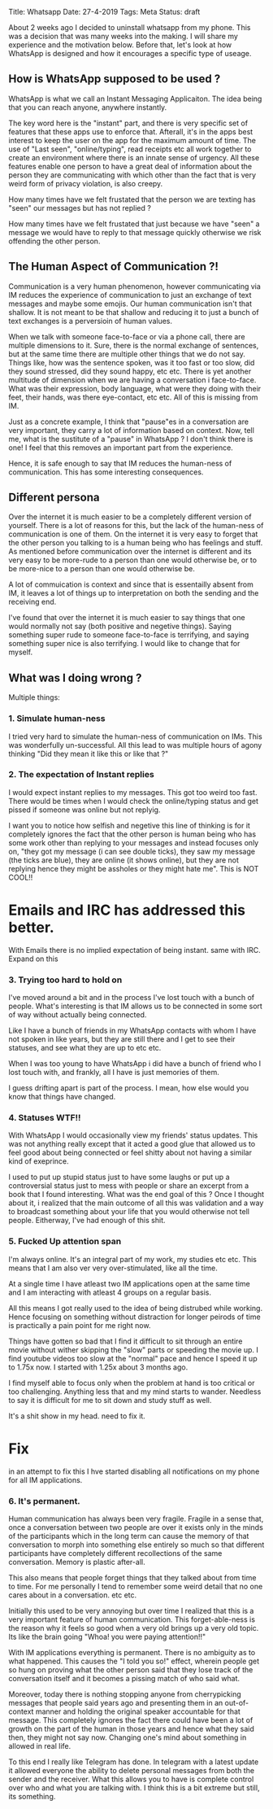Title: Whatsapp
Date: 27-4-2019
Tags: Meta
Status: draft

About 2 weeks ago I decided to uninstall whatsapp from my phone. This
was a decision that was many weeks into the making. I will share my
experience and the motivation below.
Before that, let's look at how WhatsApp is designed and how it
encourages a specific type of useage.

## How is WhatsApp supposed to be used ? ##

WhatsApp is what we call an Instant Messaging Applicaiton. The idea
being that you can reach anyone, anywhere instantly. 

The key word here is the "instant" part, and there is very specific
set of features that these apps use to enforce that. Afterall, it's in
the apps best interest to keep the user on the app for the maximum
amount of time. The use of "Last seen", "online/typing", read receipts
etc all work together to create an environment where there is an
innate sense of urgency. All these features enable one person to have
a great deal of information about the person they are communicating
with which other than the fact that is very weird form of privacy
violation, is also creepy.

How many times have we felt frustated that the person we are texting
has "seen" our messages but has not replied ?

How many times have we felt frustated that just because we have "seen"
a message we would have to reply to that message quickly otherwise we
risk offending the other person.


## The Human Aspect of Communication ?! ##
Communication is a very human phenomenon, however communicating via IM
reduces the experience of communication to just an exchange of text
messages and maybe some emojis. Our human communication isn't that
shallow. It is not meant to be that shallow and reducing it to just a
bunch of text exchanges is a perversioin of human values.


When we talk with someone face-to-face or via a phone call, there are
multiple dimensions to it. Sure, there is the normal exchange of
sentences, but at the same time there are multiple other things that
we do not say. Things like, how was the sentence spoken, was it too
fast or too slow, did they sound stressed, did they sound happy, etc
etc. There is yet another multitude of dimension when we are having a
conversation i face-to-face. What was their expression, body language,
what were they doing with their feet, their hands, was there
eye-contact, etc etc. All of this is missing from IM.

Just as a concrete example, I think that "pause"es in a conversation
are very important, they carry a lot of information based on context.
Now, tell me, what is the sustitute of a "pause" in WhatsApp ? I don't
think there is one! I feel that this removes an important part from
the experience.

Hence, it is safe enough to say that IM reduces the human-ness of
communication. This has some interesting consequences. 

## Different persona ##
Over the internet it is much easier to be a completely different
version of yourself. There is a lot of reasons for this, but the lack
of the human-ness of communication is one of them. On the internet it
is very easy to forget that the other person you talking to is a human
being who has feelings and stuff. As mentioned before communication
over the internet is different and its very easy to be more-rude to a
person than one would otherwise be, or to be more-nice to a person
than one would otherwise be. 

A lot of commuication is context and since that is essentailly absent
from IM, it leaves a lot of things up to interpretation on both the
sending and the receiving end.

I've found that over the internet it is much easier to say things that
one would normally not say (both positive and negetive things). Saying
something super rude to someone face-to-face is terrifying, and saying
something super nice is also terrifying. I would like to change that
for myself.


## What was I doing wrong ? ##

Multiple things:

### 1. Simulate human-ness ###
I tried very hard to simulate the human-ness of communication on
IMs. This was wonderfully un-successful. All this lead to was multiple
hours of agony thinking "Did they mean it like this or like that ?"

### 2. The expectation of Instant replies ###
I would expect instant replies to my messages. This got too weird too
fast.  There would be times when I would check the online/typing
status and get pissed if someone was online but not replyig.

I want you to notice how selfish and negetive this line of thinking is
for it completely ignores the fact that the other person is human
being who has some work other than replying to your messages and
instead focuses only on, "they got my message (i can see double
ticks), they saw my message (the ticks are blue), they are online (it
shows online), but they are not replying hence they might be assholes
or they might hate me". This is NOT COOL!!

# Emails and IRC has addressed this better. 
With Emails there is no implied expectation of being instant. same with IRC.
Expand on this

### 3. Trying too hard to hold on ###
I've moved around a bit and in the process I've lost touch with a
bunch of people. What's interesting is that IM allows us to be
connected in some sort of way without actually being connected.

Like I have a bunch of friends in my WhatsApp contacts with whom I
have not spoken in like years, but they are still there and I get to
see their statuses, and see what they are up to etc etc.

When I was too young to have WhatsApp i did have a bunch of friend who
I lost touch with, and frankly, all I have is just memories of them.

I guess drifting apart is part of the process. I mean, how else would
you know that things have changed. 

### 4. Statuses WTF!! ###
With WhatsApp I would occasionally view my friends' status
updates. This was not anything really except that it acted a good glue
that allowed us to feel good about being connected or feel shitty
about not having a similar kind of exeprince.

I used to put up stupid status just to have some laughs or put up a
controversial status just to mess with people or share an excerpt from
a book that I found interesting. What was the end goal of this ? Once
I thought about it, i realized that the main outcome of all this was
validation and a way to broadcast something about your life that you
would otherwise not tell people. Eitherway, I've had enough of this
shit.

### 5. Fucked Up attention span ###
I'm always online. It's an integral part of my work, my studies etc
etc. This means that I am also ver very over-stimulated, like all the
time. 

At a single time I have atleast two IM applications open at the same
time and I am interacting with atleast 4 groups on a regular basis. 

All this means I got really used to the idea of being distrubed while
working. Hence focusing on something without distraction for longer
peirods of time is practically a pain point for me right now.

Things have gotten so bad that I find it difficult to sit through an
entire movie without wither skipping the "slow" parts or speeding the
movie up. I find youtube videos too slow at the "normal" pace and
hence I speed it up to 1.75x now. I started with 1.25x about 3 months
ago.

I find myself able to focus only when the problem at hand is too
critical or too challenging. Anything less that and my mind starts to
wander. Needless to say it is difficult for me to sit down and study
stuff as well.

It's a shit show in my head. need to fix it.

# Fix
in an attempt to fix this I hve started disabling all notifications on my phone for all IM applications. 

### 6. It's permanent. ###
Human communication has always been very fragile. Fragile in a sense
that, once a conversation between two people are over it exists only
in the minds of the participants which in the long term can cause the
memory of that conversation to morph into something else entirely so
much so that different participants have completely different
recollections of the same conversation. Memory is plastic after-all.

This also means that people forget things that they talked about from
time to time. For me personally I tend to remember some weird detail
that no one cares about in a conversation. etc etc.

Initially this used to be very annoying but over time I realized that
this is a very important feature of human communication. This
forget-able-ness is the reason why it feels so good when a very old
brings up a very old topic. Its like the brain going "Whoa! you were
paying attention!!"

With IM applications everything is permanent. There is no ambiguity as
to what happened. This causes the "I told you so!" effect, wherein
people get so hung on proving what the other person said that they
lose track of the conversation itself and it becomes a pissing match
of who said what.

Moreover, today there is nothing stopping anyone from cherrypicking
messages that people said years ago and presenting them in an
out-of-context manner and holding the original speaker accountable for
that message. This completely ignores the fact there could have been a
lot of growth on the part of the human in those years and hence what
they said then, they might not say now. Changing one's mind about
something in allowed in real life. 

To this end I really like Telegram has done. In telegram with a latest
update it allowed everyone the ability to delete personal messages
from both the sender and the receiver. What this allows you to have is
complete control over who and what you are talking with. I think this
is a bit extreme but still, its something.
